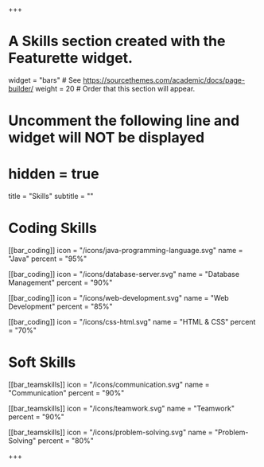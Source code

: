 +++
# A Skills section created with the Featurette widget.
widget = "bars"  # See https://sourcethemes.com/academic/docs/page-builder/
weight = 20  # Order that this section will appear.

# Uncomment the following line and widget will NOT be displayed
# hidden = true

title = "Skills"
subtitle = ""

# Coding Skills

[[bar_coding]]
	icon = "/icons/java-programming-language.svg"
	name = "Java"
	percent = "95%"

[[bar_coding]]
	icon = "/icons/database-server.svg"
	name = "Database Management"
	percent = "90%"

[[bar_coding]]
	icon = "/icons/web-development.svg"
	name = "Web Development"
	percent = "85%"

[[bar_coding]]
	icon = "/icons/css-html.svg"
	name = "HTML & CSS"
	percent = "70%"

# Soft Skills

[[bar_teamskills]]
	icon = "/icons/communication.svg"
	name = "Communication"
	percent = "90%"

[[bar_teamskills]]
	icon = "/icons/teamwork.svg"
	name = "Teamwork"
	percent = "90%"

[[bar_teamskills]]
	icon = "/icons/problem-solving.svg"
	name = "Problem-Solving"
	percent = "80%"

+++
